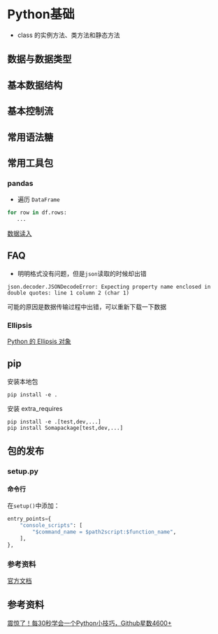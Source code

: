 # Python基础

* class 的实例方法、类方法和静态方法

## 数据与数据类型

## 基本数据结构

## 基本控制流

## 常用语法糖

## 常用工具包

### pandas

* 遍历 `DataFrame`

```python
for row in df.rows:
   ...
```

[数据读入]()

## FAQ

* 明明格式没有问题，但是`json`读取的时候却出错
```text
json.decoder.JSONDecodeError: Expecting property name enclosed in double quotes: line 1 column 2 (char 1)
```

可能的原因是数据传输过程中出错，可以重新下载一下数据

### Ellipsis

[Python 的 Ellipsis 对象](https://farer.org/2017/11/29/python-ellipsis-object/)


## pip
安装本地包
```shell
pip install -e .
```
安装 extra_requires
```shell
pip install -e .[test,dev,...]
pip install Somapackage[test,dev,...]
```

## 包的发布

### setup.py

#### 命令行
在`setup()`中添加：
```python
entry_points={
    "console_scripts": [
        "$command_name = $path2script:$function_name",
    ],
},
```

### 参考资料
[官方文档](https://packaging.python.org/tutorials/installing-packages/)

## 参考资料
[震惊了！每30秒学会一个Python小技巧，Github星数4600+](https://mp.weixin.qq.com/s/ZGNJ2fEb_sFCSE2sZbrDhA)